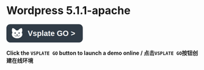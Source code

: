 # Wordpress 5.1.1-apache

<a href="https://www.vsplate.com/?docker-compose=https://github.com/vsplate/dcenvs/wordpress/5.1.1-apache"><img alt="VSPLATE GO" src="https://raw.githubusercontent.com/vsplate/images/master/vsgo_btn.png" width="200px"></a>

**Click the `VSPLATE GO` button to launch a demo online / 点击`VSPLATE GO`按钮创建在线环境**